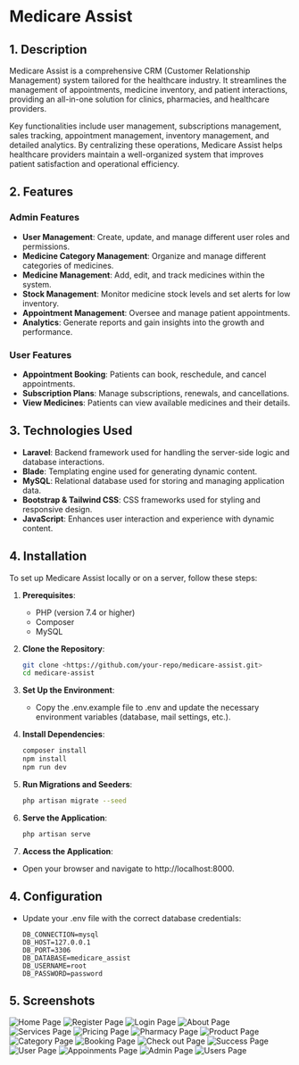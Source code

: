 # Medicare Assist

## 1. Description

Medicare Assist is a comprehensive CRM (Customer Relationship Management) system tailored for the healthcare industry. It streamlines the management of appointments, medicine inventory, and patient interactions, providing an all-in-one solution for clinics, pharmacies, and healthcare providers. 

Key functionalities include user management, subscriptions management, sales tracking, appointment management, inventory management, and detailed analytics. By centralizing these operations, Medicare Assist helps healthcare providers maintain a well-organized system that improves patient satisfaction and operational efficiency.

## 2. Features

### **Admin Features**
- **User Management**: Create, update, and manage different user roles and permissions.
- **Medicine Category Management**: Organize and manage different categories of medicines.
- **Medicine Management**: Add, edit, and track medicines within the system.
- **Stock Management**: Monitor medicine stock levels and set alerts for low inventory.
- **Appointment Management**: Oversee and manage patient appointments.
- **Analytics**: Generate reports and gain insights into the growth and performance.

### **User Features**
- **Appointment Booking**: Patients can book, reschedule, and cancel appointments.
- **Subscription Plans**: Manage subscriptions, renewals, and cancellations.
- **View Medicines**: Patients can view available medicines and their details.
 
## 3. Technologies Used

- **Laravel**: Backend framework used for handling the server-side logic and database interactions.
- **Blade**: Templating engine used for generating dynamic content.
- **MySQL**: Relational database used for storing and managing application data.
- **Bootstrap & Tailwind CSS**: CSS frameworks used for styling and responsive design.
- **JavaScript**: Enhances user interaction and experience with dynamic content.

## 4. Installation

To set up Medicare Assist locally or on a server, follow these steps:

1. **Prerequisites**:
   - PHP (version 7.4 or higher)
   - Composer
   - MySQL

2. **Clone the Repository**:
   ```bash
   git clone <https://github.com/your-repo/medicare-assist.git>
   cd medicare-assist
   
3. **Set Up the Environment**:
   - Copy the .env.example file to .env and update the necessary environment variables (database, mail settings, etc.).
4. **Install Dependencies**:
    ```bash
    composer install
    npm install
    npm run dev
5. **Run Migrations and Seeders**:
   ```bash
   php artisan migrate --seed
6. **Serve the Application**:
   ```bash
   php artisan serve
7. **Access the Application**:
- Open your browser and navigate to http://localhost:8000.

## 4. Configuration
- Update your .env file with the correct database credentials:

    ```dotenv
    DB_CONNECTION=mysql
    DB_HOST=127.0.0.1
    DB_PORT=3306
    DB_DATABASE=medicare_assist
    DB_USERNAME=root
    DB_PASSWORD=password

## 5. Screenshots
![Home Page](public/screenshots/home.jpeg)
![Register Page](public/screenshots/register.jpeg)
![Login Page](public/screenshots/login.jpeg)
![About Page](public/screenshots/about.jpeg)
![Services Page](public/screenshots/services.jpeg)
![Pricing Page](public/screenshots/pricing.jpeg)
![Pharmacy Page](public/screenshots/pharmacy.jpeg)
![Product Page](public/screenshots/product-details.jpeg)
![Category Page](public/screenshots/category.jpeg)
![Booking Page](public/screenshots/booking.jpeg)
![Check out Page](public/screenshots/Checkout.jpeg)
![Success Page](public/screenshots/Payment_success.jpeg)
![User Page](public/screenshots/User-dashbaord.jpeg)
![Appoinments Page](public/screenshots/Subscriptions.jpeg)
![Admin Page](public/screenshots/Admin-Dashbaord.jpeg)
![Users Page](public/screenshots/User-management.jpeg)


